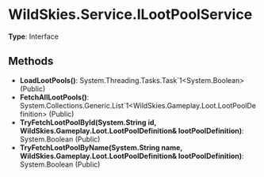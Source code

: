 ﻿# WildSkies.Service.ILootPoolService

**Type**: Interface

## Methods

- **LoadLootPools()**: System.Threading.Tasks.Task`1<System.Boolean> (Public)
- **FetchAllLootPools()**: System.Collections.Generic.List`1<WildSkies.Gameplay.Loot.LootPoolDefinition> (Public)
- **TryFetchLootPoolById(System.String id, WildSkies.Gameplay.Loot.LootPoolDefinition& lootPoolDefinition)**: System.Boolean (Public)
- **TryFetchLootPoolByName(System.String name, WildSkies.Gameplay.Loot.LootPoolDefinition& lootPoolDefinition)**: System.Boolean (Public)

